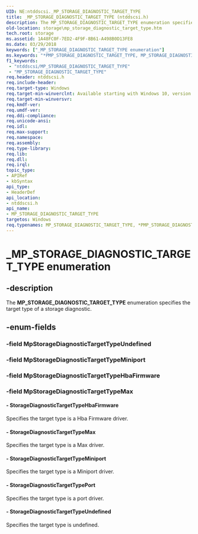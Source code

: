 ```yaml
---
UID: NE:ntddscsi._MP_STORAGE_DIAGNOSTIC_TARGET_TYPE
title: _MP_STORAGE_DIAGNOSTIC_TARGET_TYPE (ntddscsi.h)
description: The MP_STORAGE_DIAGNOSTIC_TARGET_TYPE enumeration specifies the target type of a storage diagnostic.
old-location: storage\mp_storage_diagnostic_target_type.htm
tech.root: storage
ms.assetid: 1A48FC0F-7ED2-4F9F-8B61-A498B0D13FE8
ms.date: 03/29/2018
keywords: ["_MP_STORAGE_DIAGNOSTIC_TARGET_TYPE enumeration"]
ms.keywords: "*PMP_STORAGE_DIAGNOSTIC_TARGET_TYPE, MP_STORAGE_DIAGNOSTIC_TARGET_TYPE, MP_STORAGE_DIAGNOSTIC_TARGET_TYPE enumeration [Storage Devices], PMP_STORAGE_DIAGNOSTIC_TARGET_TYPE, PMP_STORAGE_DIAGNOSTIC_TARGET_TYPE enumeration pointer [Storage Devices], StorageDiagnosticTargetTypeHbaFirmware, StorageDiagnosticTargetTypeMax, StorageDiagnosticTargetTypeMiniport, StorageDiagnosticTargetTypePort, StorageDiagnosticTargetTypeUndefined, _MP_STORAGE_DIAGNOSTIC_TARGET_TYPE, ntddscsi/MP_STORAGE_DIAGNOSTIC_TARGET_TYPE, ntddscsi/PMP_STORAGE_DIAGNOSTIC_TARGET_TYPE, ntddscsi/StorageDiagnosticTargetTypeHbaFirmware, ntddscsi/StorageDiagnosticTargetTypeMax, ntddscsi/StorageDiagnosticTargetTypeMiniport, ntddscsi/StorageDiagnosticTargetTypePort, ntddscsi/StorageDiagnosticTargetTypeUndefined, storage.mp_storage_diagnostic_target_type"
f1_keywords:
 - "ntddscsi/MP_STORAGE_DIAGNOSTIC_TARGET_TYPE"
 - "MP_STORAGE_DIAGNOSTIC_TARGET_TYPE"
req.header: ntddscsi.h
req.include-header: 
req.target-type: Windows
req.target-min-winverclnt: Available starting with Windows 10, version 1709.
req.target-min-winversvr: 
req.kmdf-ver: 
req.umdf-ver: 
req.ddi-compliance: 
req.unicode-ansi: 
req.idl: 
req.max-support: 
req.namespace: 
req.assembly: 
req.type-library: 
req.lib: 
req.dll: 
req.irql: 
topic_type:
- APIRef
- kbSyntax
api_type:
- HeaderDef
api_location:
- ntddscsi.h
api_name:
- MP_STORAGE_DIAGNOSTIC_TARGET_TYPE
targetos: Windows
req.typenames: MP_STORAGE_DIAGNOSTIC_TARGET_TYPE, *PMP_STORAGE_DIAGNOSTIC_TARGET_TYPE
---
```


# _MP_STORAGE_DIAGNOSTIC_TARGET_TYPE enumeration


## -description


The <b>MP_STORAGE_DIAGNOSTIC_TARGET_TYPE</b> enumeration specifies the target type of a storage diagnostic.


## -enum-fields




### -field MpStorageDiagnosticTargetTypeUndefined


### -field MpStorageDiagnosticTargetTypeMiniport


### -field MpStorageDiagnosticTargetTypeHbaFirmware


### -field MpStorageDiagnosticTargetTypeMax




#### - StorageDiagnosticTargetTypeHbaFirmware

Specifies the target type is a Hba Firmware driver.


#### - StorageDiagnosticTargetTypeMax

Specifies the target type is a Max driver.


#### - StorageDiagnosticTargetTypeMiniport

Specifies the target type is a Miniport driver.


#### - StorageDiagnosticTargetTypePort

Specifies the target type is a port driver.


#### - StorageDiagnosticTargetTypeUndefined

Specifies the target type is undefined.

